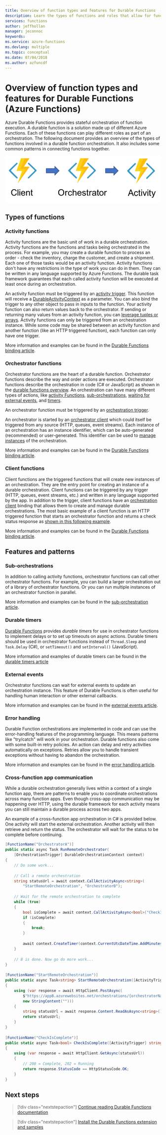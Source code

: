 ```yaml
---
title: Overview of function types and features for Durable Functions  - Azure
description: Learn the types of functions and roles that allow for function-to-function communication as part of a durable function orchestration.
services: functions
author: jeffhollan
manager: jeconnoc
keywords:
ms.service: azure-functions
ms.devlang: multiple
ms.topic: conceptual
ms.date: 07/04/2018
ms.author: azfuncdf
---
```


# Overview of function types and features for Durable Functions (Azure Functions)

Azure Durable Functions provides stateful orchestration of function execution.  A durable function is a solution made up of different Azure Functions.  Each of these functions can play different roles as part of an orchestration.  The following document provides an overview of the types of functions involved in a durable function orchestration.  It also includes some common patterns in connecting functions together.  

![Types of durable functions][1]  

## Types of functions

### Activity functions

Activity functions are the basic unit of work in a durable orchestration.  Activity functions are the functions and tasks being orchestrated in the process.  For example, you may create a durable function to process an order - check the inventory, charge the customer, and create a shipment.  Each one of those tasks would be an activity function.  Activity functions don't have any restrictions in the type of work you can do in them.  They can be written in any language supported by Azure Functions.  The durable task framework guarantees that each called activity function will be executed at least once during an orchestration.

An activity function must be triggered by an [activity trigger](durable-functions-bindings.md#activity-triggers).  This function will receive a [DurableActivityContext](https://azure.github.io/azure-functions-durable-extension/api/Microsoft.Azure.WebJobs.DurableActivityContext.html) as a parameter. You can also bind the trigger to any other object to pass in inputs to the function.  Your activity function can also return values back to the orchestrator.  If sending or returning many values from an activity function, you can [leverage tuples or arrays](durable-functions-bindings.md#passing-multiple-parameters).  Activity functions can only be triggered from an orchestration instance.  While some code may be shared between an activity function and another function (like an HTTP triggered function), each function can only have one trigger.

More information and examples can be found in the [Durable Functions binding article](durable-functions-bindings.md#activity-triggers).

### Orchestrator functions

Orchestrator functions are the heart of a durable function.  Orchestrator functions describe the way and order actions are executed.  Orchestrator functions describe the orchestration in code (C# or JavaScript) as shown in the [durable functions overview](durable-functions-overview.md).  An orchestration can have many different types of actions, like [activity Functions](#activity-functions), [sub-orchestrations](#sub-orchestrations), [waiting for external events](#external-events), and [timers](#durable-timers).  

An orchestrator function must be triggered by an [orchestration trigger](durable-functions-bindings.md#orchestration-triggers).

An orchestrator is started by an [orchestrator client](#client-functions) which could itself be triggered from any source (HTTP, queues, event streams).  Each instance of an orchestration has an instance identifier, which can be auto-generated (recommended) or user-generated.  This identifier can be used to [manage instances](durable-functions-instance-management.md) of the orchestration.

More information and examples can be found in the [Durable Functions binding article](durable-functions-bindings.md#orchestration-triggers).

### Client functions

Client functions are the triggered functions that will create new instances of an orchestration.  They are the entry point for creating an instance of a durable orchestration.  Client functions can be triggered by any trigger (HTTP, queues, event streams, etc.) and written in any language supported by the app.  In addition to the trigger, client functions have an [orchestration client](durable-functions-bindings.md#orchestration-client) binding that allows them to create and manage durable orchestrations.  The most basic example of a client function is an HTTP triggered function that starts an orchestrator function and returns a check status response as [shown in this following example](durable-functions-http-api.md#http-api-url-discovery).

More information and examples can be found in the [Durable Functions binding article](durable-functions-bindings.md#orchestration-client).

## Features and patterns

### Sub-orchestrations

In addition to calling activity functions, orchestrator functions can call other orchestrator functions. For example, you can build a larger orchestration out of a library of orchestrator functions. Or you can run multiple instances of an orchestrator function in parallel.

More information and examples can be found in the [sub-orchestration article](durable-functions-sub-orchestrations.md).

### Durable timers

[Durable Functions](durable-functions-overview.md) provides *durable timers* for use in orchestrator functions to implement delays or to set up timeouts on async actions. Durable timers should be used in orchestrator functions instead of `Thread.Sleep` and `Task.Delay` (C#), or `setTimeout()` and `setInterval()` (JavaScript).

More information and examples of durable timers can be found in the [durable timers article](durable-functions-timers.md)

### External events

Orchestrator functions can wait for external events to update an orchestration instance. This feature of Durable Functions is often useful for handling human interaction or other external callbacks.

More information and examples can be found in the [external events article](durable-functions-external-events.md).

### Error handling

Durable Function orchestrations are implemented in code and can use the error-handling features of the programming language.  This means patterns like "try/catch" will work in your orchestration.  Durable functions also come with some built-in retry policies.  An action can delay and retry activities automatically on exceptions.  Retries allow you to handle transient exceptions without having to abandon the orchestration.

More information and examples can be found in the [error handling article](durable-functions-error-handling.md).

### Cross-function app communication

While a durable orchestration generally lives within a context of a single function app, there are patterns to enable you to coordinate orchestrations across many function apps.  Even though cross-app communication may be happening over HTTP, using the durable framework for each activity means you can still maintain a durable process across two apps.

An example of a cross-function app orchestration in C# is provided below.  One activity will start the external orchestration. Another activity will then retrieve and return the status.  The orchestrator will wait for the status to be complete before continuing.

```csharp
[FunctionName("OrchestratorA")]
public static async Task RunRemoteOrchestrator(
    [OrchestrationTrigger] DurableOrchestrationContext context)
{
    // Do some work...

    // Call a remote orchestration
    string statusUrl = await context.CallActivityAsync<string>(
        "StartRemoteOrchestration", "OrchestratorB");

    // Wait for the remote orchestration to complete
    while (true)
    {
        bool isComplete = await context.CallActivityAsync<bool>("CheckIsComplete", statusUrl);
        if (isComplete)
        {
            break;
        }

        await context.CreateTimer(context.CurrentUtcDateTime.AddMinutes(1), CancellationToken.None);
    }

    // B is done. Now go do more work...
}

[FunctionName("StartRemoteOrchestration")]
public static async Task<string> StartRemoteOrchestration([ActivityTrigger] string orchestratorName)
{
    using (var response = await HttpClient.PostAsync(
        $"https://appB.azurewebsites.net/orchestrations/{orchestratorName}",
        new StringContent("")))
    {
        string statusUrl = await response.Content.ReadAsAsync<string>();
        return statusUrl;
    }
}

[FunctionName("CheckIsComplete")]
public static async Task<bool> CheckIsComplete([ActivityTrigger] string statusUrl)
{
    using (var response = await HttpClient.GetAsync(statusUrl))
    {
        // 200 = Complete, 202 = Running
        return response.StatusCode == HttpStatusCode.OK;
    }
}
```

## Next steps

> [!div class="nextstepaction"]
> [Continue reading Durable Functions documentation](durable-functions-bindings.md)

> [!div class="nextstepaction"]
> [Install the Durable Functions extension and samples](durable-functions-install.md)

<!-- Media references -->
[1]: media/durable-functions-types-features-overview/durable-concepts.png

